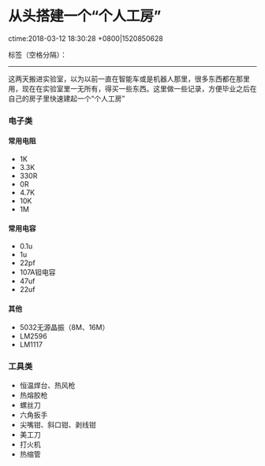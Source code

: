 ﻿# 从头搭建一个“个人工房”
ctime:2018-03-12 18:30:28 +0800|1520850628

标签（空格分隔）： 

---

这两天搬进实验室，以为以前一直在智能车或是机器人那里，很多东西都在那里用，现在在实验室里一无所有，得买一些东西。这里做一些记录，方便毕业之后在自己的房子里快速建起一个“个人工房”

### 电子类
#### 常用电阻
- 1K
- 3.3K
- 330R
- 0R
- 4.7K
- 10K
- 1M

#### 常用电容
- 0.1u
- 1u
- 22pf
- 107A钽电容
- 47uf
- 22uf

#### 其他
- 5032无源晶振（8M、16M）
- LM2596
- LM1117

### 工具类
- 恒温焊台、热风枪
- 热熔胶枪
- 螺丝刀
- 六角扳手
- 尖嘴钳、斜口钳、剥线钳
- 美工刀
- 打火机
- 热缩管





